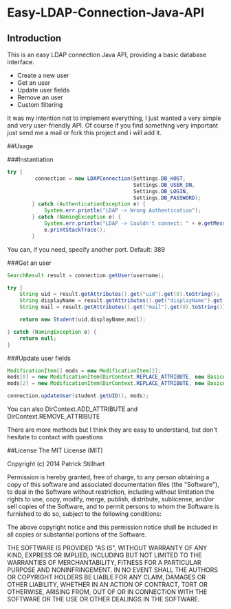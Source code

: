 Easy-LDAP-Connection-Java-API
=============================

## Introduction
This is an easy LDAP connection Java API,
providing a basic database interface.

- Create a new user
- Get an user
- Update user fields
- Remove an user
- Custom filtering

It was my intention not to implement everything, I just wanted a very simple and very user-friendly API.
Of course if you find something very important just send me a mail or fork this project and i will add it.

##Usage

###Instantiation
```java
try {
         connection = new LDAPConnection(Settings.DB_HOST,
                                         Settings.DB_USER_DN,
                                         Settings.DB_LOGIN,
                                         Settings.DB_PASSWORD);
        } catch (AuthenticationException e) {
            System.err.println("LDAP -> Wrong Authentication");
        } catch (NamingException e) {
            System.err.println("LDAP -> Couldn't connect: " + e.getMessage());
            e.printStackTrace();
        }
```
You can, if you need, specify another port. Default: 389

###Get an user
```java
SearchResult result = connection.getUser(username);

try {
    String uid = result.getAttributes().get("uid").get(0).toString();
    String displayName = result.getAttributes().get("displayName").get(0).toString();
    String mail = result.getAttributes().get("mail").get(0).toString());

    return new Student(uid,displayName,mail);

} catch (NamingException e) {
    return null;
}
```

###Update user fields
```java
ModificationItem[] mods = new ModificationItem[2];
mods[0] = new ModificationItem(DirContext.REPLACE_ATTRIBUTE, new BasicAttribute("displayName", student.getDisplayName()));
mods[2] = new ModificationItem(DirContext.REPLACE_ATTRIBUTE, new BasicAttribute("mail", "'"+student.getPrivateMail()));

connection.updateUser(student.getUID(), mods);
```
You can also DirContext.ADD_ATTRIBUTE and DirContext.REMOVE_ATTRIBUTE



There are more methods but I think they are easy to understand, but don't hesitate to contact with questions

##License
The MIT License (MIT)

Copyright (c) 2014 Patrick Stillhart

Permission is hereby granted, free of charge, to any person obtaining a copy
of this software and associated documentation files (the "Software"), to deal
in the Software without restriction, including without limitation the rights
to use, copy, modify, merge, publish, distribute, sublicense, and/or sell
copies of the Software, and to permit persons to whom the Software is
furnished to do so, subject to the following conditions:

The above copyright notice and this permission notice shall be included in
all copies or substantial portions of the Software.

THE SOFTWARE IS PROVIDED "AS IS", WITHOUT WARRANTY OF ANY KIND, EXPRESS OR
IMPLIED, INCLUDING BUT NOT LIMITED TO THE WARRANTIES OF MERCHANTABILITY,
FITNESS FOR A PARTICULAR PURPOSE AND NONINFRINGEMENT. IN NO EVENT SHALL THE
AUTHORS OR COPYRIGHT HOLDERS BE LIABLE FOR ANY CLAIM, DAMAGES OR OTHER
LIABILITY, WHETHER IN AN ACTION OF CONTRACT, TORT OR OTHERWISE, ARISING FROM,
OUT OF OR IN CONNECTION WITH THE SOFTWARE OR THE USE OR OTHER DEALINGS IN
THE SOFTWARE.
